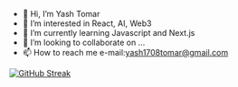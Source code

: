 - 👋 Hi, I’m Yash Tomar
- 👀 I’m interested in React, AI, Web3
- 🌱 I’m currently learning Javascript and Next.js
- 💞️ I’m looking to collaborate on ...
- 📫 How to reach me e-mail:yash1708tomar@gmail.com

<!---
1708yash/1708yash is a ✨ special ✨ repository because its `README.md` (this file) appears on your GitHub profile.
You can click the Preview link to take a look at your changes.
--->
[![GitHub Streak](https://streak-stats.demolab.com/?user=1708yash)](https://git.io/streak-stats)
